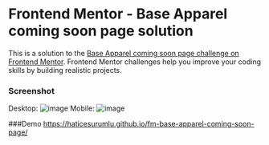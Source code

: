 
# Frontend Mentor - Base Apparel coming soon page solution

This is a solution to the [Base Apparel coming soon page challenge on Frontend Mentor](https://www.frontendmentor.io/challenges/base-apparel-coming-soon-page-5d46b47f8db8a7063f9331a0). Frontend Mentor challenges help you improve your coding skills by building realistic projects. 


### Screenshot
Desktop:
![image](https://user-images.githubusercontent.com/71832100/215278506-9f77f393-2d63-4ed1-aa8e-53d8f0a8ee1d.png)
Mobile:
![image](https://user-images.githubusercontent.com/71832100/215278560-30628e27-ced2-4013-bdf6-13978027ae8a.png)



###Demo
https://haticesurumlu.github.io/fm-base-apparel-coming-soon-page/
